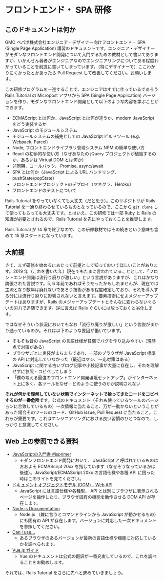 # フロントエンド・ SPA 研修

## このドキュメントは何か

GMO ペパボ株式会社エンジニア・デザイナー向けフロントエンド・ SPA (Single Page Application) 講習のドキュメントです。エンジニア・デザイナーがモダンなフロントエンド開発について入門するための教材として書いてありますが、いかんせん著者がエンジニアなのでエンジニアリングについてある程度わかっていることを前提に書いてしまっています。（特にデザイナーで）ここわかりにくかったとかあったら Pull Request して改善してください。お願いします。

この研修プログラムを一巡することで、エンジニアはすでに作っているであろう Rails Tutorial の Micropost アプリから SPA (Single Page Application) バージョンを作り、モダンなフロントエンド開発として以下のような内容を学ぶことができます。

* ECMAScript とは何か、JavaScript とは何が違うか、modern JavaScript をどう実装するか
* JavaScript のモジュールシステム
* モジュールシステムの補完としての JavaScript ビルドツール (e.g. Webpack, Parcel)
* Node, フロントエンドライブラリ管理システム NPM の簡単な使い方
* React の初歩的な使い方（なぜあなたの jQuery プロジェクトが破綻するのか、あるいは Virtual DOM とは何か）
* 非同期、コールバック、 Promise, async/await
* SPA とは何か（JavaScript による URL ハンドリング、pushState/popState）
* フロントエンドプロジェクトのデプロイ（マネクラ、Heroku）
* フロントエンドのテストについて

Rails Tutorial をやっていなくても大丈夫（だと思う）。このリポジトリが Rails Tutorial を一通り終わらせているものとなっているので、ここから `git clone` して使ってもらっても大丈夫です。とはいえ、この研修では一部 Ruby と Rails の知識が必要とされるので、Rails Tutorial を先にやっておくことを推奨します。

Rails Tutorial が 14 章で終了なので、この研修教材ではその続きという意味も含めて 15 章スタートになっています。

## 大前提

さて、まず研修を始めるにあたって前提として知っておいてほしいことがあります。2019 年（これを書いた年）現在でもたまに言われていることとして、「フロントエンド開発は流行り廃りが激しい」という言説がありますが、これはかなり誇張された言説です。5, 6 年前であればそうだったかもしれませんが、現在では主流となり数年は廃れないであろう技術がある程度確定しており、それを導入する分には流行り廃りに影響されないと言えます。要素技術にせよメジャーアップデートはありますが、Rails のメジャーアップデートとそんなに変わらないぐらいの労力で追随できます。逆に言えば Rails ぐらいには放っておくと劣化します。

ではなぜそういう状況においてもなお「流行り廃りが激しい」という言説がまかり通っているのか。それは以下のような要因が働いています。

* そもそも昔の JavaScript の言語仕様が貧弱でバグを作り込みやすい（現時点で対策がある）
* ブラウザごとに実装がまちまちであり、一部のブラウザが JavaScript 標準の API に対応していなかった（最近はマシ、一応対策はある）
* JavaScript に関する古いブログ記事や小技記事が大量に存在し、それを理解せずに参照・コピペしてしまう
* 「僕の考える最強のフロントエンド開発環境セットアップ」がインターネット上に多く、各ツールをなぜ・どのように使うのかが説明されない

 **それが何かを理解していない状態でインターネットで拾ってきたコードをコピペするのが一番危険です**。公式のドキュメント（それも使っているツールのバージョンに合致しているもの）一次情報に当たること、万が一動かないということがあった場合そのツールのコード、GitHub issue, Pull Request に当たること。これらが重要です。これはエンジニアリングにおける良い習慣のひとつなので、しっかりと意識してください。

## Web 上の参照できる資料

* [JavaScriptの入門書 #jsprimer](https://jsprimer.net/)
  * モダンフロントエンド開発において、 JavaScript と呼ばれているものはおおよそ ECMAScript 20xx を指しています（なぜそうなっているかは後述）。JavaScript/ECMAScript 20xx の言語仕様や各種 API に困った時はこのサイトを見てください。
* [ドキュメントオブジェクトモデル (DOM) - Web API](https://developer.mozilla.org/ja/docs/Web/API/Document_Object_Model)
  * JavaScript には言語仕様や各種型、 API とは別にブラウザに表示されるページを操作したり、ブラウザ固有の機能を動作させる DOM API が存在します。
* [Node.js Documentation](https://nodejs.org/api/documentation.html)
  * Node.js （雑に言うとコマンドラインから JavaScript が動かせるもの）にも固有の API が存在します。バージョンに対応した一次ドキュメントを参照してください。
* [Can I use...](https://caniuse.com/)
  * あるブラウザのあるバージョンが最新の言語仕様や機能に対応しているかを調べられます。
* [Vue.js ガイド](https://jp.vuejs.org/v2/guide/)
  * Vue のドキュメントは公式の翻訳が一番充実しているので、これを調べることをお勧めします。

それでは、Rails Tutorial をさらに先へと進めていきましょう。
